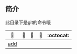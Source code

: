 ## 简介

此目录下是git的命令哦

| :card_index: | :jack_o_lantern: | :beer: | :fish_cake: | :octocat: |
| ------- | ----- | ------------ | ------ | --------- |
| [add](/content/HelloGitHub82.md)